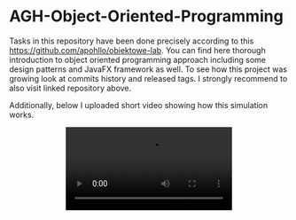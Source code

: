 # AGH-Object-Oriented-Programming

Tasks in this repository have been done precisely according to this https://github.com/apohllo/obiektowe-lab. You can find here thorough
introduction to object oriented programming approach including some design patterns and JavaFX framework as well. To see how this project was growing look at commits history
and released tags. I strongly recommend to also visit linked repository above.

Additionally, below I uploaded short video showing how this simulation works.

<div align="center">
  <video src="https://user-images.githubusercontent.com/91955435/209690191-032f112d-9719-47e6-a980-c3e5eed73306.mp4"/>
</div>
